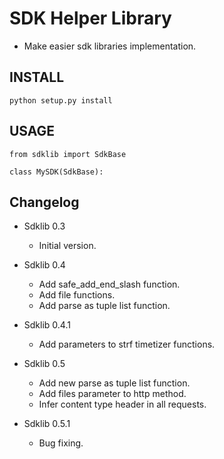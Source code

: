 SDK Helper Library
==================

- Make easier sdk libraries implementation.


## INSTALL

```
python setup.py install
```

## USAGE

```
from sdklib import SdkBase

class MySDK(SdkBase):
```


## Changelog

* Sdklib 0.3
    - Initial version.
    
* Sdklib 0.4
    - Add safe_add_end_slash function.
    - Add file functions.
    - Add parse as tuple list function.

* Sdklib 0.4.1
    - Add parameters to strf timetizer functions.
    
* Sdklib 0.5
    - Add new parse as tuple list function.
    - Add files parameter to http method.
    - Infer content type header in all requests.
    
* Sdklib 0.5.1
    - Bug fixing.
